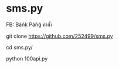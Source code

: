 # sms.py
FB: Báńķ Pàñġ
คําสั่ง 

git clone https://github.com/252499/sms.py


cd sms.py/


python 100api.py
